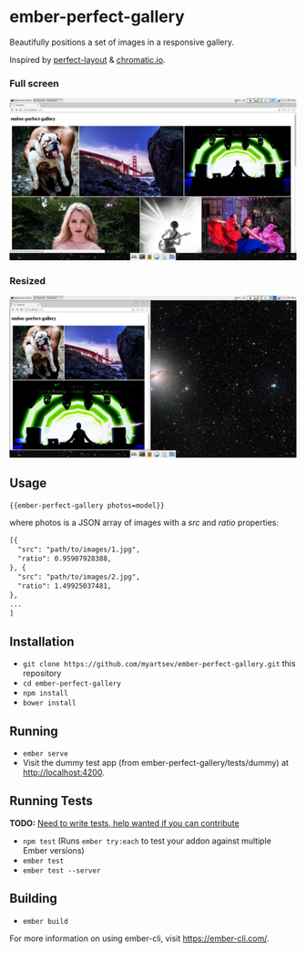 # ember-perfect-gallery

Beautifully positions a set of images in a responsive gallery.

Inspired by [perfect-layout](https://medium.com/swlh/in-search-of-the-perfect-image-gallery-34f46f7615a1) & [chromatic.io](www.chromatic.io).

### Full screen
![](docs/dummy_full_screen.jpg)

### Resized
![](docs/dummy_resized.jpg)

## Usage

`{{ember-perfect-gallery photos=model}}`

where photos is a JSON array of images with a _src_ and _ratio_ properties:

```
[{
  "src": "path/to/images/1.jpg",
  "ratio": 0.95907928388,
}, {
  "src": "path/to/images/2.jpg",
  "ratio": 1.49925037481,
},
...
]
```

## Installation

- `git clone https://github.com/myartsev/ember-perfect-gallery.git` this repository
- `cd ember-perfect-gallery`
- `npm install`
- `bower install`

## Running

- `ember serve`
- Visit the dummy test app (from ember-perfect-gallery/tests/dummy) at <http://localhost:4200>.

## Running Tests

**TODO:** [Need to write tests, help wanted if you can contribute](https://github.com/myartsev/ember-perfect-gallery/issues/1)

- `npm test` (Runs `ember try:each` to test your addon against multiple Ember versions)
- `ember test`
- `ember test --server`

## Building

- `ember build`

For more information on using ember-cli, visit <https://ember-cli.com/>.

